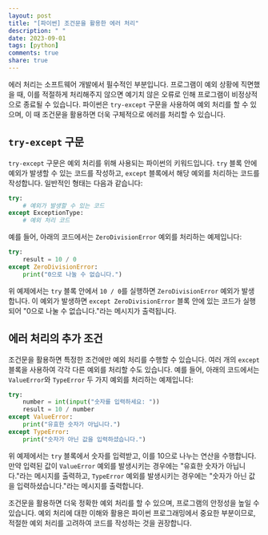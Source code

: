 ```yaml
---
layout: post
title: "[파이썬] 조건문을 활용한 에러 처리"
description: " "
date: 2023-09-01
tags: [python]
comments: true
share: true
---
```


에러 처리는 소프트웨어 개발에서 필수적인 부분입니다. 프로그램이 예외 상황에 직면했을 때, 이를 적절하게 처리해주지 않으면 예기치 않은 오류로 인해 프로그램이 비정상적으로 종료될 수 있습니다. 파이썬은 `try-except` 구문을 사용하여 예외 처리를 할 수 있으며, 이 때 조건문을 활용하면 더욱 구체적으로 에러를 처리할 수 있습니다.

## `try-except` 구문

`try-except` 구문은 예외 처리를 위해 사용되는 파이썬의 키워드입니다. `try` 블록 안에 예외가 발생할 수 있는 코드를 작성하고, `except` 블록에서 해당 예외를 처리하는 코드를 작성합니다. 일반적인 형태는 다음과 같습니다:

```python
try:
    # 예외가 발생할 수 있는 코드
except ExceptionType:
    # 예외 처리 코드
```

예를 들어, 아래의 코드에서는 `ZeroDivisionError` 예외를 처리하는 예제입니다:

```python
try:
    result = 10 / 0
except ZeroDivisionError:
    print("0으로 나눌 수 없습니다.")
```

위 예제에서는 `try` 블록 안에서 `10 / 0`를 실행하면 `ZeroDivisionError` 예외가 발생합니다. 이 예외가 발생하면 `except ZeroDivisionError` 블록 안에 있는 코드가 실행되어 "0으로 나눌 수 없습니다."라는 메시지가 출력됩니다.

## 에러 처리의 추가 조건

조건문을 활용하면 특정한 조건에만 예외 처리를 수행할 수 있습니다. 여러 개의 `except` 블록을 사용하여 각각 다른 예외를 처리할 수도 있습니다. 예를 들어, 아래의 코드에서는 `ValueError`와 `TypeError` 두 가지 예외를 처리하는 예제입니다:

```python
try:
    number = int(input("숫자를 입력하세요: "))
    result = 10 / number
except ValueError:
    print("유효한 숫자가 아닙니다.")
except TypeError:
    print("숫자가 아닌 값을 입력하셨습니다.")
```

위 예제에서는 `try` 블록에서 숫자를 입력받고, 이를 10으로 나누는 연산을 수행합니다. 만약 입력된 값이 `ValueError` 예외를 발생시키는 경우에는 "유효한 숫자가 아닙니다."라는 메시지를 출력하고, `TypeError` 예외를 발생시키는 경우에는 "숫자가 아닌 값을 입력하셨습니다."라는 메시지를 출력합니다.

조건문을 활용하면 더욱 정확한 예외 처리를 할 수 있으며, 프로그램의 안정성을 높일 수 있습니다. 예외 처리에 대한 이해와 활용은 파이썬 프로그래밍에서 중요한 부분이므로, 적절한 예외 처리를 고려하여 코드를 작성하는 것을 권장합니다.
